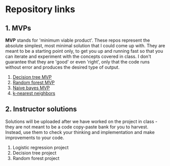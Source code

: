 # Repository links

## 1. MVPs

**MVP** stands for 'minimum viable product'. These repos represent the absolute simplest, most minimal solution that I could come up with. They are meant to be a starting point only, to get you up and running fast so that you can iterate and experiment with the concepts covered in class. I don't guarantee that they are 'good' or even 'right', only that the code runs without error and produces the desired type of output.

1. [Decision tree MVP](https://github.com/4GeeksAcademy/gperdrizet-decision-tree-project/blob/main/src/mvp.ipynb)
2. [Random forest MVP](https://github.com/4GeeksAcademy/gperdrizet-random-forest-project/blob/main/src/mvp.ipynb)
3. [Naive bayes MVP](https://github.com/4GeeksAcademy/gperdrizet-naive-bayes-project/blob/main/src/mvp.ipynb)
4. [k-nearest neighbors](https://github.com/4GeeksAcademy/gperdrizet-K-nearest-neighbors-project/blob/main/src/mvp.ipynb)

## 2. Instructor solutions

Solutions will be uploaded after we have worked on the project in class - they are not meant to be a code copy-paste bank for you to harvest. Instead, use them to check your thinking and implementation and make improvements to your code.

1. Logistic regression project
2. Decision tree project
3. Random forest project
